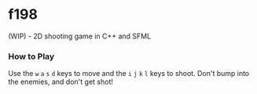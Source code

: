 # f198
(WIP) - 2D shooting game in C++ and SFML

### How to Play

Use the `w` `a` `s` `d` keys to move and the `i` `j` `k` `l` keys to shoot. Don't bump into the enemies, and don't get shot!
